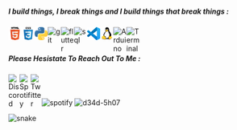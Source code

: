 <!-- ### Hey there , I'm Aashish -->
<!-- <div align="center"><img hight="400" width="700" alt="GIF" align="center" src="https://github.com/d34d-5h07/d34d-5h07/blob/main/src/1936%20(1).gif"></div>
<br> -->

<!-- > I'm a Full Stack developer / Cyber Security Enthusiast from India <br>
> I build things, I break things and I build things that break things
#### Learning :
- [x] Web/App Developing and Pentesting
- [x] Cyber Security
- [ ] Machine Learning
-->
##### I build things, I break things and I build things that break things :

<a href="https://www.w3.org/html/" target="_blank"><img align="left" alt="HTML5" width="26px"
                                                        src="https://raw.githubusercontent.com/github/explore/80688e429a7d4ef2fca1e82350fe8e3517d3494d/topics/html/html.png"/></a>
<a href="https://www.w3schools.com/css/" target="_blank"><img align="left" alt="CSS3" width="26px"
                                                              src="https://raw.githubusercontent.com/github/explore/80688e429a7d4ef2fca1e82350fe8e3517d3494d/topics/css/css.png"/></a>
<a href="https://www.python.org" target="_blank"> <img align="left" alt="Python" width="26px"
                                                       src="https://github.com/Aakarsh-B/trying-repos/blob/master/python-5.svg?raw=true"/>
</a>
<!-- <img align="left" alt="GitHub" width="26px" src="https://github.com/Aakarsh-B/trying-repos/blob/master/github.svg" /> -->
<a href="flutter.com" target="_blank"> <img align="left" alt="git" width="26px"
                                            src="https://www.vectorlogo.zone/logos/git-scm/git-scm-icon.svg"/> </a>
<img align="left" alt="flutter" width="26px" src="https://www.vectorlogo.zone/logos/flutterio/flutterio-icon.svg"/>
<img align="left" alt="sql" width="26px"
     src="https://user-images.githubusercontent.com/58104187/227933839-0f2d0df4-c063-4aa1-b7c9-a1663b94dce7.png"/>
<img align="left" alt="Visual Studio Code" width="26px"
     src="https://raw.githubusercontent.com/github/explore/80688e429a7d4ef2fca1e82350fe8e3517d3494d/topics/visual-studio-code/visual-studio-code.png"/>
<a href="https://www.linux.org/" target="_blank">
    <img align="left" alt="Terminal" width="26px"
         src="https://raw.githubusercontent.com/devicons/devicon/master/icons/linux/linux-original.svg"/> </a>
<a href="https://www.arduino.cc/" target="_blank"> <img align="left" alt="Arduino" width="26px"
                                                        src="https://cdn.worldvectorlogo.com/logos/arduino-1.svg"
                                                        alt="arduino"/> </a>
<img align="left" alt="Terminal" width="26px"
     src="https://user-images.githubusercontent.com/58104187/130577755-fac9debc-98c0-49b9-a528-d5b4dfd88be1.png"/>
<br/>
<br>

<!-- #### Hobbies :
- [x] Video Games 🎮
- [ ] Binge Watching Shows 📺
- [ ] Music 🎧
  -->
##### Please Hesistate To Reach Out To Me :
<a href="https://discordapp.com/users/861203929941803038">
    <img align="left" alt="Discord" width="22px"
         src="https://user-images.githubusercontent.com/58104187/206185989-9d49aa3a-b6af-48e3-983a-1d97819fa276.svg"/>
</a>
<a href="https://open.spotify.com/user/1fgjrj955afaorj9axy8cm0mp?si=43a86b7e9a654909&nd=1">
    <img align="left" alt="Spotify" width="22px"
         src="https://user-images.githubusercontent.com/58104187/198833667-f002e2ff-56d4-4575-a60d-e3cd07174e82.svg"/>
</a>
<a href="https://twitter.com/d34d__5h07">
    <img align="left" alt="Twitter" width="22px"
         src="https://raw.githubusercontent.com/peterthehan/peterthehan/master/assets/twitter.svg"/>
</a><br><br>


<!--   <img width="400" src="https://github.com/d34d-5h07/d34d-5h07/assets/58104187/0cab08ac-68c3-479a-a32d-5bf8b415cd62"></div> -->

<p float="left">
    <img href="https://www.deadshot.gq" width="175" alt="spotify"
         src="https://spotify-github-profile.vercel.app/api/view?uid=1fgjrj955afaorj9axy8cm0mp&cover_image=true&theme=compact&show_offline=false">
<!--     <img width="302"
         src="https://github-readme-stats.vercel.app/api/top-langs?username=d34d-5h07&show_icons=true&locale=en&theme=radical&hide_border=true"
         alt="d34d-5h07"/> -->
    <img width="360"
         src="https://github-readme-stats.vercel.app/api?username=d34d-5h07&show_icons=true&locale=en&theme=radical&hide_border=true&hide_title=true&include_all_commits=true&count_private=true"
         alt="d34d-5h07"/>
</p>

![snake](https://github.com/d34d-5h07/d34d-5h07/blob/output/github-contribution-grid-snake-dark.svg#gh-dark-mode-only)

<!-- ```diff
+ Green
- Red
! Orange
@@ Pink @@
# Gray
...
```
 -->
<!-- <p float="left">
 <img width="250" src="https://quotes-github-readme.vercel.app/api?type=vertical&theme=dark&author=Rick%20Sanchez&quote=To%20live%20is%20to%20risk%20it%20all%3B%20otherwise%20you%E2%80%99re%20just%20an%20inert%20chunk%20of%20randomly%20assembled%20molecules%20drifting%20wherever%20the%20universe%20blows%20you"/>
<img width="250" src="https://quotes-github-readme.vercel.app/api?type=vertical&theme=dark&author=Bojack%20Horseman&quote=That%20voice%2C%20the%20one%20that%20tells%20you%20you%27re%20worthless%20and%20stupid%20and%20ugly...%20It%20goes%20away%2C%20right%3F"/>
<img width="250" src="https://quotes-github-readme.vercel.app/api?type=vertical&theme=dark&author=MrRobot&quote=When%20you%20see%20a%20good%20move%2C%20look%20for%20a%20better%20one"/>
</p>


